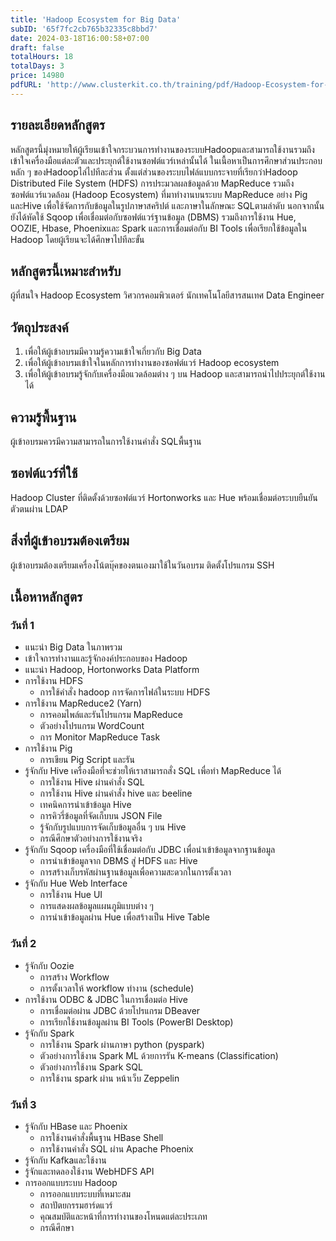 ```yaml
---
title: 'Hadoop Ecosystem for Big Data'
subID: '65f7fc2cb765b32335c8bbd7' 
date: 2024-03-18T16:00:58+07:00
draft: false
totalHours: 18
totalDays: 3
price: 14980
pdfURL: 'http://www.clusterkit.co.th/training/pdf/Hadoop-Ecosystem-for-Big-Data.pdf'
---
```


## รายละเอียดหลักสูตร

หลักสูตรนี้มุ่งหมายให้ผู้เรียนเข้าใจกระบวนการทำงานของระบบHadoopและสามารถใช้งานรวมถึงเข้าใจเครื่องมือแต่ละตัวและประยุกต์ใช้งานซอฟต์แวร์เหล่านั้นได้ ในเนื้อหาเป็นการศึกษาส่วนประกอบหลัก ๆ ของHadoopไล่ไปทีละส่วน ตั้งแต่ส่วนของระบบไฟล์แบบกระจายที่เรียกว่าHadoop Distributed File System (HDFS) การประมวลผลข้อมูลด้วย MapReduce รวมถึงซอฟต์แวร์แวดล้อม (Hadoop Ecosystem) ที่มาทำงานบนระบบ MapReduce อย่าง Pig และHive เพื่อใช้จัดการกับข้อมูลในรูปภาษาสคริปต์ และภาษาในลักษณะ SQLตามลำดับ นอกจากนั้นยังได้หัดใช้ Sqoop เพื่อเชื่อมต่อกับซอฟต์แวร์ฐานข้อมูล (DBMS) รวมถึงการใช้งาน Hue, OOZIE, Hbase, Phoenixและ Spark และการเชื่อมต่อกับ BI Tools เพื่อเรียกใช้ข้อมูลใน Hadoop โดยผู้เรียนจะได้ศึกษาไปทีละขั้น

## หลักสูตรนี้เหมาะสำหรับ

ผู้ที่สนใจ Hadoop Ecosystem วิศวกรคอมพิวเตอร์ นักเทคโนโลยีสารสนเทศ Data Engineer

## วัตถุประสงค์

1. เพื่อให้ผู้เข้าอบรมมีความรู้ความเข้าใจเกี่ยวกับ Big Data
2. เพื่อให้ผู้เข้าอบรมเข้าใจในหลักการทำงานของซอฟต์แวร์ Hadoop ecosystem
3. เพื่อให้ผู้เข้าอบรมรู้จักกับเครื่องมือแวดล้อมต่าง ๆ บน Hadoop และสามารถนำไปประยุกต์ใช้งานได้

## ความรู้พื้นฐาน

ผู้เข้าอบรมควรมีความสามารถในการใช้งานคำสั่ง SQLพื้นฐาน

## ซอฟต์แวร์ที่ใช้

Hadoop Cluster ที่ติดตั้งด้วยซอฟต์แวร์ Hortonworks และ Hue พร้อมเชื่อมต่อระบบยืนยันตัวตนผ่าน LDAP 

## สิ่งที่ผู้เข้าอบรมต้องเตรียม

ผู้เข้าอบรมต้องเตรียมเครื่องโน้ตบุ๊คของตนเองมาใช้ในวันอบรม ติดตั้งโปรแกรม SSH 

## เนื้อหาหลักสูตร

### วันที่ 1
- แนะนำ Big Data ในภาพรวม
- เข้าใจการทำงานและรู้จักองค์ประกอบของ Hadoop
- แนะนำ Hadoop, Hortonworks Data Platform
- การใช้งาน HDFS
  - การใช้คำสั่ง hadoop การจัดการไฟล์ในระบบ HDFS
- การใช้งาน MapReduce2 (Yarn)
  - การคอมไพล์และรันโปรแกรม MapReduce
  - ตัวอย่างโปรแกรม WordCount
  - การ Monitor MapReduce Task
- การใช้งาน Pig
  - การเขียน Pig Script และรัน
- รู้จักกับ Hive เครื่องมือที่จะช่วยให้เราสามารถสั่ง SQL เพื่อทำ MapReduce ได้
  - การใช้งาน Hive ผ่านคำสั่ง SQL
  - การใช้งาน Hive ผ่านคำสั่ง hive และ beeline
  - เทคนิคการนำเข้าข้อมูล Hive
  - การคิวรี่ข้อมูลที่จัดเก็บบน JSON File
  - รู้จักกับรูปแบบการจัดเก็บข้อมูลอื่น ๆ บน Hive
  - กรณีศึกษาตัวอย่างการใช้งานจริง
- รู้จักกับ Sqoop เครื่องมือที่ใช้เชื่อมต่อกับ JDBC เพื่อนำเข้าข้อมูลจากฐานข้อมูล
  - การนำเข้าข้อมูลจาก DBMS สู่ HDFS และ Hive
  - การสร้างเก็บรหัสผ่านฐานข้อมูลเพื่อความสะดวกในการตั้งเวลา
- รู้จักกับ Hue Web Interface
  - การใช้งาน Hue UI
  - การแสดงผลข้อมูลแผนภูมิแบบต่าง ๆ 
  - การนำเข้าข้อมูลผ่าน Hue เพื่อสร้างเป็น Hive Table

### วันที่ 2
- รู้จักกับ Oozie
  - การสร้าง Workflow 
  - การตั้งเวลาให้ workflow ทำงาน (schedule)
- การใช้งาน ODBC & JDBC ในการเชื่อมต่อ Hive
  - การเชื่อมต่อผ่าน JDBC ด้วยโปรแกรม DBeaver
  - การเรียกใช้งานข้อมูลผ่าน BI Tools (PowerBI Desktop)
- รู้จักกับ Spark
  - การใช้งาน Spark ผ่านภาษา python (pyspark)
  - ตัวอย่างการใช้งาน Spark ML ด้วยการรัน K-means (Classification) 
  - ตัวอย่างการใช้งาน Spark SQL
  - การใช้งาน spark ผ่าน หน้าเว็บ Zeppelin

### วันที่ 3
- รู้จักกับ HBase และ Phoenix
  - การใช้งานคำสั่งพื้นฐาน HBase Shell
  - การใช้งานคำสั่ง SQL ผ่าน Apache Phoenix
- รู้จักกับ Kafkaและใช้งาน
- รู้จักและทดลองใช้งาน WebHDFS API
- การออกแบบระบบ Hadoop
  - การออกแบบระบบที่เหมาะสม
  - สถาปัตยกรรมฮาร์ดแวร์
  - คุณสมบัติและหน้าที่การทำงานของโหนดแต่ละประเภท
  - กรณีศึกษา  
